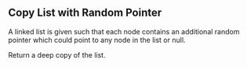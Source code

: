 Copy List with Random Pointer 
---


A linked list is given such that each node contains an additional random pointer which could point to any node in the list or null.



Return a deep copy of the list.



